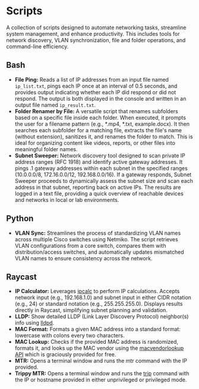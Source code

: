 # Scripts

A collection of scripts designed to automate networking tasks, streamline system management, and enhance productivity. This includes tools for network discovery, VLAN synchronization, file and folder operations, and command-line efficiency.

## Bash

* **File Ping:** Reads a list of IP addresses from an input file named `ip_list.txt`, pings each IP once at an interval of 0.5 seconds, and provides output indicating whether each IP did respond or did not respond. The output is both displayed in the console and written in an output file named `ip_result.txt`.
* **Folder Renamer by File:** A versatile script that renames subfolders based on a specific file inside each folder. When executed, it prompts the user for a filename pattern (e.g., *.mp4, *.txt, example.docx). It then searches each subfolder for a matching file, extracts the file's name (without extension), sanitizes it, and renames the folder to match. This is ideal for organizing content like videos, reports, or other files into meaningful folder names.
* **Subnet Sweeper:** Network discovery tool designed to scan private IP address ranges (RFC 1918) and identify active gateway addresses. It pings .1 gateway addresses within each subnet in the specified ranges (10.0.0.0/8, 172.16.0.0/12, 192.168.0.0/16). If a gateway responds, Subnet Sweeper proceeds to dynamically assess the subnet size and scan each address in that subnet, reporting back on active IPs. The results are logged in a text file, providing a quick overview of reachable devices and networks in local or lab environments.

## Python

* **VLAN Sync:** Streamlines the process of standardizing VLAN names across multiple Cisco switches using Netmiko. The script retrieves VLAN configurations from a core switch, compares them with distribution/access switches, and automatically updates mismatched VLAN names to ensure consistency across the network.

## Raycast

* **IP Calculator:** Leverages [ipcalc](https://github.com/kjokjo/ipcalc) to perform IP calculations. Accepts network input (e.g., 192.168.1.0) and subnet input in either CIDR notation (e.g., 24) or standard notation (e.g., 255.255.255.0). Displays results directly in Raycast, simplifying subnet planning and validation.
* **LLDP:** Show detailed LLDP (Link Layer Discovery Protocol) neighbor(s) info using [lldpd](https://lldpd.github.io/).
* **MAC Format:** Formats a given MAC address into a standard format: lowercase with colons every two characters.
* **MAC Lookup:** Checks if the provided MAC address is randomized, formats it, and looks up the MAC vendor using the [macvendorlookup API](https://www.macvendorlookup.com/) which is graciously provided for free.
* **MTR:** Opens a terminal window and runs the mtr command with the IP provided.
* **Trippy MTR:** Opens a terminal window and runs the [trip](https://github.com/fujiapple852/trippy) command with the IP or hostname provided in either unprivileged or privileged mode.
